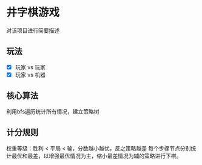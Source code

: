 # 井字棋游戏
对该项目进行简要描述
## 玩法
- [x] 玩家 vs 玩家
- [x] 玩家 vs 机器
## 核心算法
利用bfs遍历统计所有情况，建立策略树
## 计分规则
权重等级：胜利 < 平局 < 输，分数越小越优，反之策略越差
每个步骤节点分别统计最优和最差，以增强最优情况为主，缩小最差情况为辅的策略进行下棋。
